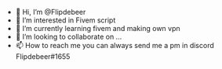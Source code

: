 - 👋 Hi, I’m @Flipdebeer
- 👀 I’m interested in Fivem script 
- 🌱 I’m currently learning fivem and making own vpn 
- 💞️ I’m looking to collaborate on ...
- 📫 How to reach me you can always send me a pm in discord Flipdebeer#1655

<!---
Flipdebeer/Flipdebeer is a ✨ special ✨ repository because its `README.md` (this file) appears on your GitHub profile.
You can click the Preview link to take a look at your changes.
--->
